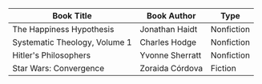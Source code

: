| Book Title | Book Author | Type
| ------------- | -------------- | --- 
| The Happiness Hypothesis | Jonathan Haidt | Nonfiction
| Systematic Theology, Volume 1 | Charles Hodge | Nonfiction
| Hitler's Philosophers | Yvonne Sherratt | Nonfiction
| Star Wars: Convergence | Zoraida Córdova | Fiction
